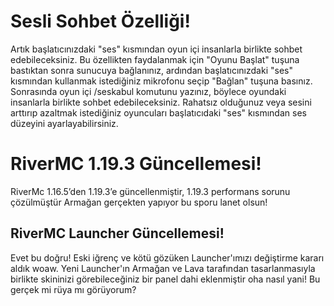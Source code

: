 # Sesli Sohbet Özelliği!
Artık başlatıcınızdaki "ses" kısmından oyun içi insanlarla birlikte sohbet edebileceksiniz. Bu özellikten faydalanmak için "Oyunu Başlat" tuşuna bastıktan sonra sunucuya bağlanınız, ardından başlatıcınızdaki "ses" kısmından kullanmak istediğiniz mikrofonu seçip "Bağlan" tuşuna basınız. Sonrasında oyun içi /seskabul komutunu yazınız, böylece oyundaki insanlarla birlikte sohbet edebileceksiniz. Rahatsız olduğunuz veya sesini arttırıp azaltmak istediğiniz oyuncuları başlatıcıdaki "ses" kısmından ses düzeyini ayarlayabilirsiniz.

# RiverMC 1.19.3 Güncellemesi!
RiverMc 1.16.5’den 1.19.3’e güncellenmiştir, 1.19.3 performans sorunu çözülmüştür Armağan gerçekten yapıyor bu sporu lanet olsun!

## RiverMC Launcher Güncellemesi!
Evet bu doğru! Eski iğrenç ve kötü gözüken Launcher'ımızı değiştirme kararı aldık woaw. Yeni Launcher'ın Armağan ve Lava tarafından tasarlanmasıyla birlikte skininizi görebileceğiniz bir panel dahi eklenmiştir oha nasıl yani! Bu gerçek mi rüya mı görüyorum?
